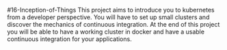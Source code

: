 #16-Inception-of-Things
This project aims to introduce you to kubernetes from a developer perspective.
You will have to set up small clusters and discover the mechanics of continuous integration.
At the end of this project you will be able to have a working cluster in docker and have a usable continuous integration for your applications.
